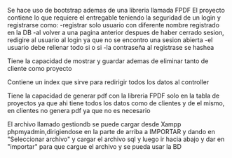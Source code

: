 Se hace uso de bootstrap ademas de una libreria llamada FPDF 
El proyecto contiene lo que requiere el entregable teniendo la seguridad de un login y registrarse como:
-registrar solo usuario con diferente nombre registrado en la DB
-al volver a una pagina anterior despues de haber cerrado sesion, redigire al usuario al login ya que no se encontro una sesion abierta
-el usuario debe rellenar todo si o si 
-la contraseña al registrase se hashea

Tiene la capacidad de mostrar y guardar ademas de eliminar tanto de cliente como proyecto 

Contiene un index que sirve para redirigir todos los datos al controller 

Tiene la capacidad de generar pdf con la libreria FPDF solo en la tabla de proyectos ya que ahi tiene todos los datos como de clientes y de el mismo, en clientes no genera pdf ya que no es necesario 

El archivo llamado gestiondb se puede cargar desde Xampp phpmyadmin,dirigiendose en la parte de arriba a IMPORTAR y dando en "Seleccionar archivo" y cargar el archivo sql y luego ir hacia abajo y dar en "importar" para que cargue el archivo y se pueda usar la BD
